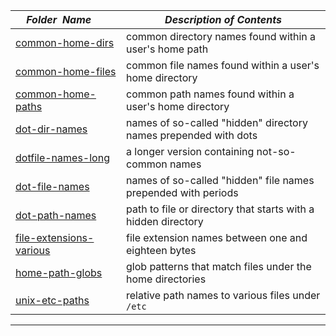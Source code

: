 |&nbsp;&nbsp;&nbsp;&nbsp;_Folder&nbsp;&nbsp;Name_&nbsp;&nbsp;&nbsp;&nbsp;| _Description of Contents_
|:----------------|--------------------------------------------------------------------------------------------------------------------------------------------------------
| [common-home-dirs](common-home-dirs.txt) |  common directory names found within a user's home path 
| [common-home-files](common-home-files.txt) |  common file names found within a user's home directory 
| [common-home-paths](common-home-paths.txt) |  common path names found within a user's home directory 
| [dot-dir-names](dot-dir-names.txt) |  names of so-called "hidden" directory names prepended with dots 
| [dotfile-names-long](dotfile-names-long.txt) |  a longer version containing not-so-common names 
| [dot-file-names](dot-file-names.txt) |  names of so-called "hidden" file names prepended with periods 
| [dot-path-names](dot-path-names.txt) |  path to file or directory that starts with a hidden directory 
| [file-extensions-various](file-extensions-various.txt) |  file extension names between one and eighteen bytes 
| [home-path-globs](home-path-globs.txt) |  glob patterns that match files under the home directories 
| [unix-etc-paths](unix-etc-paths.txt) |  relative path names to various files under `/etc` 

* * *

